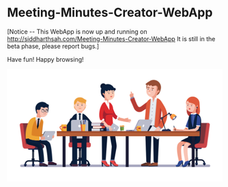 # Meeting-Minutes-Creator-WebApp

[Notice --  This WebApp is now up and running on http://siddharthsah.com/Meeting-Minutes-Creator-WebApp It is still in the beta phase, please report bugs.]

Have fun! Happy browsing!

![Screenshot](WebApp.jpeg)


